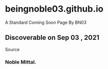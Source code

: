 # beingnoble03.github.io
A Standard Coming Soon Page By BN03
## Discoverable on Sep 03 , 2021 




Source
### Noble Mittal.

